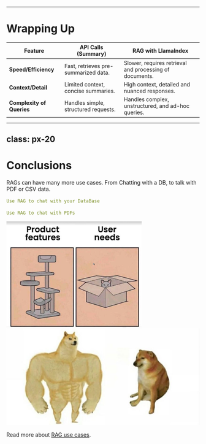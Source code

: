 
---


# Wrapping Up

<!-- <img border="rounded" src="https://github.com/JAlcocerT/JAlcocerT/blob/main/static/blog_img/GenAI/dbchat/langchain-AI.jpeg?raw=true" alt=""> -->

| **Feature** | API Calls (Summary) | RAG with LlamaIndex |
|---|---|---|
| **Speed/Efficiency** | Fast, retrieves pre-summarized data. | Slower, requires retrieval and processing of documents. |
| **Context/Detail** | Limited context, concise summaries. | High context, detailed and nuanced responses. |
| **Complexity of Queries** | Handles simple, structured requests. | Handles complex, unstructured, and ad-hoc queries. |

---
class: px-20
---

# Conclusions

RAGs can have many more use cases. From Chatting with a DB, to talk with PDF or CSV data.

<div grid="~ cols-2 gap-2" m="t-2">

```yaml
Use RAG to chat with your DataBase 
```

```yaml
Use RAG to chat with PDFs
```

<!-- <img border="rounded" src="https://github.com/JAlcocerT/JAlcocerT/blob/main/static/blog_img/GenAI/dbchat/langchain-AI.jpeg?raw=true" alt=""> -->
<img border="rounded" src="https://github.com/JAlcocerT/JAlcocerT/blob/main/static/blog_img/memes/features-vs-needs.png?raw=true" alt="" style="width: 70%;">
<img border="rounded" src="https://github.com/JAlcocerT/JAlcocerT/blob/main/static/blog_img/biz/RE/meme-perro-fuerte-debil.jpeg?raw=true" alt="">

</div>
<!-- 
https://github.com/JAlcocerT/JAlcocerT/blob/main/static/blog_img/biz/RE/meme-perro-fuerte-debil.jpeg -->

Read more about [RAG use cases](https://jalcocert.github.io/JAlcocerT/how-to-chat-with-your-data).
